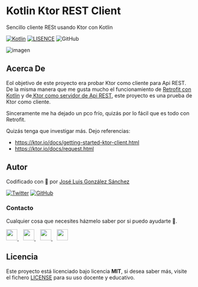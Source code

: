 # Kotlin Ktor REST Client

Sencillo cliente RESt usando Ktor con Kotlin

[![Kotlin](https://img.shields.io/badge/Code-Kotlin-blueviolet)](https://kotlinlang.org/)
[![LISENCE](https://img.shields.io/badge/Lisence-MIT-green)]()
![GitHub](https://img.shields.io/github/last-commit/joseluisgs/Kotlin-Ktor-REST-Client)

![imagen](https://www.adesso-mobile.de/wp-content/uploads/2021/02/kotlin-einfu%CC%88hrung.jpg)

## Acerca De
Eol objetivo de este proyecto era probar Ktor como cliente para Api REST. De la misma manera que me gusta mucho el funcionamiento de [Retrofit con Kotlin](https://github.com/joseluisgs/Kotlin-REST-Retrofit) y de[ Ktor como servidor de Api REST](https://github.com/joseluisgs/Kotlin-Ktor-REST-Service), este proyecto es una prueba de Ktor como cliente.

Sinceramente me ha dejado un pco frío, quizás por lo fácil que es todo con Retrofit.

Quizás tenga que investigar más. Dejo referencias: 
- https://ktor.io/docs/getting-started-ktor-client.html
- https://ktor.io/docs/request.html


## Autor

Codificado con :sparkling_heart: por [José Luis González Sánchez](https://twitter.com/joseluisgonsan)

[![Twitter](https://img.shields.io/twitter/follow/joseluisgonsan?style=social)](https://twitter.com/joseluisgonsan)
[![GitHub](https://img.shields.io/github/followers/joseluisgs?style=social)](https://github.com/joseluisgs)

### Contacto

<p>
  Cualquier cosa que necesites házmelo saber por si puedo ayudarte 💬.
</p>
<p>
    <a href="https://twitter.com/joseluisgonsan" target="_blank">
        <img src="https://i.imgur.com/U4Uiaef.png" 
    height="30">
    </a> &nbsp;&nbsp;
    <a href="https://github.com/joseluisgs" target="_blank">
        <img src="https://distreau.com/github.svg" 
    height="30">
    </a> &nbsp;&nbsp;
    <a href="https://www.linkedin.com/in/joseluisgonsan" target="_blank">
        <img src="https://upload.wikimedia.org/wikipedia/commons/thumb/c/ca/LinkedIn_logo_initials.png/768px-LinkedIn_logo_initials.png" 
    height="30">
    </a>  &nbsp;&nbsp;
    <a href="https://joseluisgs.github.io/" target="_blank">
        <img src="https://joseluisgs.github.io/favicon.png" 
    height="30">
    </a>
</p>

## Licencia

Este proyecto está licenciado bajo licencia **MIT**, si desea saber más, visite el fichero [LICENSE](./LICENSE) para su
uso docente y educativo.